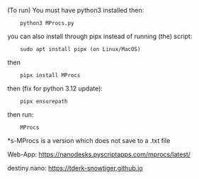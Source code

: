 (To run) You must have python3 installed then:

        python3 MProcs.py

you can also install through pipx instead of running (the) script:

        sudo apt install pipx (on Linux/MacOS)

then

        pipx install MProcs

then (fix for python 3.12 update):

        pipx ensurepath

then run:

        MProcs


*s-MProcs is a version which does not save to a .txt file

Web-App: https://nanodesks.pyscriptapps.com/mprocs/latest/

destiny.nano: https://tderk-snowtiger.github.io
